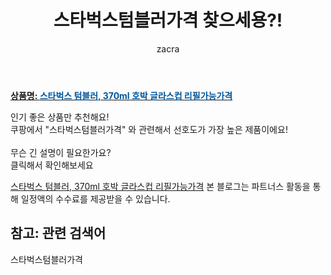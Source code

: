 ﻿---
layout: post
title:  "스타벅스텀블러가격 찾으세용?!"
author: zacra
categories: [ 아이템 ]
tags: [스타벅스텀블러가격]
image: https://static.coupangcdn.com/image/vendor_inventory/1fc7/23dbd109957ffc5a754239dc0ec84a58041dcbd19015b2b1e9f5d7d0276d.jpg 
description: "쿠팡에서 스타벅스텀블러가격 관련 키워드로 가장 고객 선호도가 높은 제품이랍니다."
rating: 4.5
---

<a href="https://link.coupang.com/re/AFFSDP?lptag=AF8407795&pageKey=4831821793&itemId=6236323507&vendorItemId=73532145574&traceid=V0-153-ea5a3585553d66b5"><b>상품명: <font color='#01579B'>스타벅스 텀블러, 370ml 호박 글라스컵 리필가능가격</font></b></a>

인기 좋은 상품만 추천해요!<br/>
쿠팡에서 "스타벅스텀블러가격" 와 관련해서 선호도가 가장 높은 제품이에요!<br/><br/>
무슨 긴 설명이 필요한가요?  
클릭해서 확인해보세요


<a href="https://link.coupang.com/re/AFFSDP?lptag=AF8407795&pageKey=4831821793&itemId=6236323507&vendorItemId=73532145574&traceid=V0-153-ea5a3585553d66b5">스타벅스 텀블러, 370ml 호박 글라스컵 리필가능가격</a>
본 블로그는 파트너스 활동을 통해 일정액의 수수료를 제공받을 수 있습니다.

## 참고: 관련 검색어    
스타벅스텀블러가격